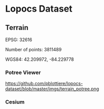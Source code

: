# Lopocs Dataset

## Terrain

EPSG: 32616

Number of points: 3811489

WGS84: 42.209972, -84.229778


### Potree Viewer

https://github.com/pblottiere/lopocs-dataset/blob/master/imgs/terrain_potree.png

### Cesium
